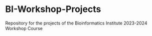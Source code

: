 # BI-Workshop-Projects
Repository for the projects of the Bioinformatics Institute 2023-2024 Workshop Course
